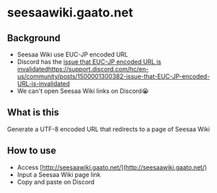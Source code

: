 # seesaawiki.gaato.net

## Background

- Seesaa Wiki use EUC-JP encoded URL
- Discord has the [issue that EUC-JP encoded URL is invalidated](https://support.discord.com/hc/en-us/community/posts/1500001300382-issue-that-EUC-JP-encoded-URL-is-invalidated)https://support.discord.com/hc/en-us/community/posts/1500001300382-issue-that-EUC-JP-encoded-URL-is-invalidated
- We can't open Seesaa Wiki links on Discord:sob:

## What is this

Generate a UTF-8 encoded URL that redirects to a page of Seesaa Wiki

## How to use

- Access [http://seesaawiki.gaato.net/](http://seesaawiki.gaato.net/)
- Input a Seesaa Wiki page link
- Copy and paste on Discord
